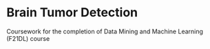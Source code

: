 # Brain Tumor Detection
Coursework for the completion of Data Mining and Machine Learning (F21DL) course
